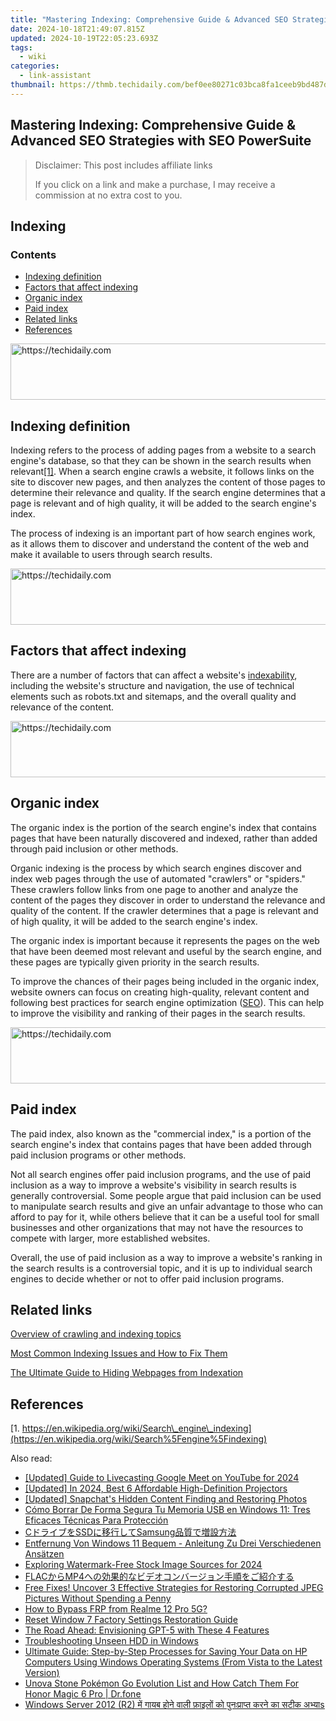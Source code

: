 ```yaml
---
title: "Mastering Indexing: Comprehensive Guide & Advanced SEO Strategies with SEO PowerSuite"
date: 2024-10-18T21:49:07.815Z
updated: 2024-10-19T22:05:23.693Z
tags:
  - wiki
categories:
  - link-assistant
thumbnail: https://thmb.techidaily.com/bef0ee80271c03bca8fa1ceeb9bd487dbcf95a1c3cbd6d89762ee7396e9d66d9.jpg
---
```


## Mastering Indexing: Comprehensive Guide & Advanced SEO Strategies with SEO PowerSuite

>  Disclaimer: This post includes affiliate links
>
>  If you click on a link and make a purchase, I may receive a commission at no extra cost to you.
>

## Indexing

### Contents

* [Indexing definition](https://tools.techidaily.com/link-assistant/products/)
* [Factors that affect indexing](https://tools.techidaily.com/link-assistant/products/)
* [Organic index](https://tools.techidaily.com/link-assistant/products/)
* [Paid index](https://tools.techidaily.com/link-assistant/products/)
* [Related links](https://tools.techidaily.com/link-assistant/products/)
* [References](https://tools.techidaily.com/link-assistant/products/)

<!-- affiliate ads begin -->
<a href="https://ephamedtechinc.pxf.io/c/5597632/2137204/26400" target="_top" id="2137204">
  <img src="//a.impactradius-go.com/display-ad/26400-2137204" border="0" alt="https://techidaily.com" width="728" height="90"/>
</a>
<img height="0" width="0" src="https://ephamedtechinc.pxf.io/i/5597632/2137204/26400" style="position:absolute;visibility:hidden;" border="0" />
<!-- affiliate ads end -->

## Indexing definition

Indexing refers to the process of adding pages from a website to a search engine's database, so that they can be shown in the search results when relevant[\[1\]](https://tools.techidaily.com/link-assistant/products/). When a search engine crawls a website, it follows links on the site to discover new pages, and then analyzes the content of those pages to determine their relevance and quality. If the search engine determines that a page is relevant and of high quality, it will be added to the search engine's index.

The process of indexing is an important part of how search engines work, as it allows them to discover and understand the content of the web and make it available to users through search results.

<!-- affiliate ads begin -->
<a href="https://aligracehair.sjv.io/c/5597632/1997680/19272" target="_top" id="1997680">
  <img src="//a.impactradius-go.com/display-ad/19272-1997680" border="0" alt="https://techidaily.com" width="728" height="90"/>
</a>
<img height="0" width="0" src="https://aligracehair.sjv.io/i/5597632/1997680/19272" style="position:absolute;visibility:hidden;" border="0" />
<!-- affiliate ads end -->

## Factors that affect indexing

There are a number of factors that can affect a website's [indexability](https://tools.techidaily.com/link-assistant/products/), including the website's structure and navigation, the use of technical elements such as robots.txt and sitemaps, and the overall quality and relevance of the content.

<!-- affiliate ads begin -->
<a href="https://appsumo.8odi.net/c/5597632/2105859/7443" target="_top" id="2105859">
  <img src="//a.impactradius-go.com/display-ad/7443-2105859" border="0" alt="https://techidaily.com" width="728" height="90"/>
</a>
<img height="0" width="0" src="https://appsumo.8odi.net/i/5597632/2105859/7443" style="position:absolute;visibility:hidden;" border="0" />
<!-- affiliate ads end -->

## Organic index

The organic index is the portion of the search engine's index that contains pages that have been naturally discovered and indexed, rather than added through paid inclusion or other methods.

Organic indexing is the process by which search engines discover and index web pages through the use of automated "crawlers" or "spiders." These crawlers follow links from one page to another and analyze the content of the pages they discover in order to understand the relevance and quality of the content. If the crawler determines that a page is relevant and of high quality, it will be added to the search engine's index.

The organic index is important because it represents the pages on the web that have been deemed most relevant and useful by the search engine, and these pages are typically given priority in the search results.

To improve the chances of their pages being included in the organic index, website owners can focus on creating high-quality, relevant content and following best practices for search engine optimization ([SEO](https://tools.techidaily.com/link-assistant/products/)). This can help to improve the visibility and ranking of their pages in the search results.

<!-- affiliate ads begin -->
<a href="https://appsumo.8odi.net/c/5597632/2082530/7443" target="_top" id="2082530">
  <img src="//a.impactradius-go.com/display-ad/7443-2082530" border="0" alt="https://techidaily.com" width="728" height="90"/>
</a>
<img height="0" width="0" src="https://appsumo.8odi.net/i/5597632/2082530/7443" style="position:absolute;visibility:hidden;" border="0" />
<!-- affiliate ads end -->

## Paid index

The paid index, also known as the "commercial index," is a portion of the search engine's index that contains pages that have been added through paid inclusion programs or other methods.

Not all search engines offer paid inclusion programs, and the use of paid inclusion as a way to improve a website's visibility in search results is generally controversial. Some people argue that paid inclusion can be used to manipulate search results and give an unfair advantage to those who can afford to pay for it, while others believe that it can be a useful tool for small businesses and other organizations that may not have the resources to compete with larger, more established websites.

Overall, the use of paid inclusion as a way to improve a website's ranking in the search results is a controversial topic, and it is up to individual search engines to decide whether or not to offer paid inclusion programs.

## Related links

[Overview of crawling and indexing topics](https://developers.google.com/search/docs/crawling-indexing)

[Most Common Indexing Issues and How to Fix Them](https://tools.techidaily.com/link-assistant/products/)

[The Ultimate Guide to Hiding Webpages from Indexation](https://tools.techidaily.com/link-assistant/products/)

## References

[1. https://en.wikipedia.org/wiki/Search\_engine\_indexing](https://en.wikipedia.org/wiki/Search%5Fengine%5Findexing)

<ins class="adsbygoogle"
     style="display:block"
     data-ad-format="autorelaxed"
     data-ad-client="ca-pub-7571918770474297"
     data-ad-slot="1223367746"></ins>

<ins class="adsbygoogle"
     style="display:block"
     data-ad-client="ca-pub-7571918770474297"
     data-ad-slot="8358498916"
     data-ad-format="auto"
     data-full-width-responsive="true"></ins>

<span class="atpl-alsoreadstyle">Also read:</span>
<div><ul>
<li><a href="https://youtube-docs.techidaily.com/ed-guide-to-livecasting-google-meet-on-youtube-for-2024/"><u>[Updated] Guide to Livecasting Google Meet on YouTube for 2024</u></a></li>
<li><a href="https://fox-glue.techidaily.com/updated-in-2024-best-6-affordable-high-definition-projectors/"><u>[Updated] In 2024, Best 6 Affordable High-Definition Projectors</u></a></li>
<li><a href="https://snapchat-videos.techidaily.com/updated-snapchats-hidden-content-finding-and-restoring-photos/"><u>[Updated] Snapchat's Hidden Content Finding and Restoring Photos</u></a></li>
<li><a href="https://discover-bytes.techidaily.com/como-borrar-de-forma-segura-tu-memoria-usb-en-windows-11-tres-eficaces-tecnicas-para-proteccion/"><u>Cómo Borrar De Forma Segura Tu Memoria USB en Windows 11: Tres Eficaces Técnicas Para Protección</u></a></li>
<li><a href="https://discover-bytes.techidaily.com/cssdsamsung/"><u>CドライブをSSDに移行してSamsung品質で増設方法</u></a></li>
<li><a href="https://discover-bytes.techidaily.com/entfernung-von-windows-11-bequem-anleitung-zu-drei-verschiedenen-ansatzen/"><u>Entfernung Von Windows 11 Bequem - Anleitung Zu Drei Verschiedenen Ansätzen</u></a></li>
<li><a href="https://some-knowledge.techidaily.com/exploring-watermark-free-stock-image-sources-for-2024/"><u>Exploring Watermark-Free Stock Image Sources for 2024</u></a></li>
<li><a href="https://some-knowledge.techidaily.com/flacmp4/"><u>FLACからMP4への効果的なビデオコンバージョン手順をご紹介する</u></a></li>
<li><a href="https://discover-bytes.techidaily.com/free-fixes-uncover-3-effective-strategies-for-restoring-corrupted-jpeg-pictures-without-spending-a-penny/"><u>Free Fixes! Uncover 3 Effective Strategies for Restoring Corrupted JPEG Pictures Without Spending a Penny</u></a></li>
<li><a href="https://bypass-frp.techidaily.com/how-to-bypass-frp-from-realme-12-pro-5g-by-drfone-android/"><u>How to Bypass FRP from Realme 12 Pro 5G?</u></a></li>
<li><a href="https://discover-bytes.techidaily.com/reset-window-7-factory-settings-restoration-guide/"><u>Reset Window 7 Factory Settings Restoration Guide</u></a></li>
<li><a href="https://tech-revival.techidaily.com/the-road-ahead-envisioning-gpt-5-with-these-4-features/"><u>The Road Ahead: Envisioning GPT-5 with These 4 Features</u></a></li>
<li><a href="https://windows11.techidaily.com/troubleshooting-unseen-hdd-in-windows/"><u>Troubleshooting Unseen HDD in Windows</u></a></li>
<li><a href="https://discover-bytes.techidaily.com/ultimate-guide-step-by-step-processes-for-saving-your-data-on-hp-computers-using-windows-operating-systems-from-vista-to-the-latest-version/"><u>Ultimate Guide: Step-by-Step Processes for Saving Your Data on HP Computers Using Windows Operating Systems (From Vista to the Latest Version)</u></a></li>
<li><a href="https://pokemon-go-android.techidaily.com/unova-stone-pokemon-go-evolution-list-and-how-catch-them-for-honor-magic-6-pro-drfone-by-drfone-virtual-android/"><u>Unova Stone Pokémon Go Evolution List and How Catch Them For Honor Magic 6 Pro | Dr.fone</u></a></li>
<li><a href="https://discover-bytes.techidaily.com/windows-server-2012-r2-ma-gayab-hana-val-fiil-ka-panaparapata-karana-ka-sataka-abhayas/"><u>Windows Server 2012 (R2) में गायब होने वाली फ़ाइलों को पुनःप्राप्त करने का सटीक अभ्याs</u></a></li>
</ul></div>

